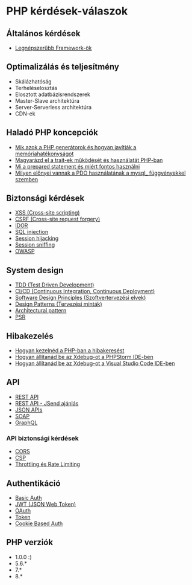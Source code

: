 # PHP kérdések-válaszok

## Általános kérdések

- [Legnépszerűbb Framework-ök](./altalanos_kerdesek/Frameworkok.md)

## Optimalizálás és teljesítmény

- Skálázhatóság
- Terheléselosztás
- Elosztott adatbázisrendszerek
- Master-Slave architektúra
- Server-Serverless architektúra
- CDN-ek

## Haladó PHP koncepciók

- [Mik azok a PHP generátorok és hogyan javítják a memóriahatékonyságot](./PHP_halado/Mik_azok_a_PHP_generatorok_es_hogyan_javitjak_a_memoriahatekonysagot.md)
- [Magyarázd el a trait-ek működését és használatát PHP-ban](./PHP_halado/Magyarazd_el_a_trait-ek_mukodeset_es_hasznalatat.md)
- [Mi a prepared statement és miért fontos használni](./PHP_halado/Mi_a_prepared_statement_es_miert_fontos_hasznalni.md)
- [Milyen előnyei vannak a PDO használatának a mysql_ függvényekkel szemben](./PHP_halado/Milyen_elenyei_vannak_a_PDO_hasznalatanak_a_mysql__fuggvenyekkel_szemben.md)

## Biztonsági kérdések

- [XSS (Cross-site scripting)](./Biztonsagi_kerdesek/XSS.md)
- [CSRF (Cross-site request forgery)](./Biztonsagi_kerdesek/CSRF.md)
- [IDOR](./Biztonsagi_kerdesek/IDOR.md)
- [SQL injection](./Biztonsagi_kerdesek/SQL_injection.md)
- [Session hijacking](./Biztonsagi_kerdesek/Session_hijacking.md)
- [Session sniffing](./Biztonsagi_kerdesek/Session_sniffing.md)
- [OWASP](./Biztonsagi_kerdesek/OWASP.md)

## System design

- [TDD (Test Driven Development)](./System_design/TDD.md)
- [CI/CD (Continuous Integration, Continuous Deployment)](./System_design/CICD.md)
- [Software Design Principles (Szoftvertervezési elvek)](./System_design/Software_Design_Principles.md)
- [Design Patterns (Tervezési minták)](./System_design/Design_Patterns.md)
- [Architectural pattern](./System_design/Architectural_pattern.md)
- [PSR](./System_design/PSR.md)

## Hibakezelés

- [Hogyan kezelnéd a PHP-ban a hibakeresést](./Hibakezeles/Hogyan_kezelned_a_PHP-ban_a_hibakeresest.md)
- [Hogyan állítanád be az Xdebug-ot a PHPStorm IDE-ben](./Hibakezeles/Hogyan_allitanad_be_az_Xdebug-ot_a_PHPStorm_IDE-ben.md)
- [Hogyan állítanád be az Xdebug-ot a Visual Studio Code IDE-ben](./Hibakezeles/Hogyan_allitanad_be_az_Xdebug-ot_a_Visual_Studio_Code_IDE-ben.md)

## API

- [REST API](./API/REST_API.md)
- [REST API - JSend ajánlás](./API/JSend_ajanlas.md)
- [JSON APIs](./API/JSON_APIs.md)
- [SOAP](./API/SOAP.md)
- [GraphQL](./API/GraphQL.md)

### API biztonsági kérdések

- [CORS](./API/CORS.md)
- [CSP](./API/CSP.md)
- [Throttling és Rate Limiting](./API/Throttling_es_Rate_Limiting.md)

## Authentikáció

- [Basic Auth](./Authentikacio/Basic_Auth.md)
- [JWT (JSON Web Token)](./Authentikacio/JWT.md)
- [OAuth](./Authentikacio/OAuth.md)
- [Token](./Authentikacio/Token.md)
- [Cookie Based Auth](./Authentikacio/Cookie_Based_Auth.md)

## PHP verziók

- 1.0.0 :)
- 5.6.*
- 7.*
- 8.*